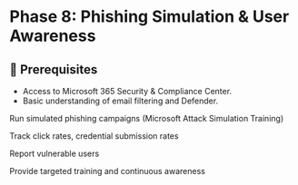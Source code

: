# Phase 8: Phishing Simulation & User Awareness

## 🧰 Prerequisites
- Access to Microsoft 365 Security & Compliance Center.
- Basic understanding of email filtering and Defender.

Run simulated phishing campaigns (Microsoft Attack Simulation Training)

Track click rates, credential submission rates

Report vulnerable users

Provide targeted training and continuous awareness
